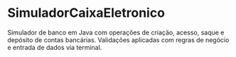 # SimuladorCaixaEletronico
Simulador de banco em Java com operações de criação, acesso, saque e depósito de contas bancárias. Validações aplicadas com regras de negócio e entrada de dados via terminal.
